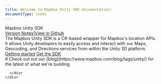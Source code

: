 ```yaml
---
title: Welcome to Mapbox Unity SDK documentation!
documentType: index
---
```


<style type="text/css">
footer{
  position: relative;
}
</style>

<div class="hero">
  <div class="wrap">
    <div class="text">
       Mapbox Unity SDK
    </div>
    <div class="buttons-unit-small">
      <a class="version-link" href="docs/05-changelog.md">Version Notes</a><span>|</span><a class="github-link" href="https://github.com/mapbox/mapbox-unity-sdk">View in Github</a>
    </div>
    <div class="minitext">
    The Mapbox Unity SDK is a C#-based wrapper for Mapbox&#39;s location APIs. It allows Unity developers to easily access and interact with our Maps, Geocoding, and Directions services from within the Unity 3D platform.
    </div>
    <div class="buttons-unit">
      <a href="docs/00-getting-started.html" class="button">Getting started</a>
      <a href="https://www.mapbox.com/unity" class="button">Get the SDK</a>
    </div>
  </div>
</div>




<div class="key-section">
  <div class="container">
    <div class="row">
      <div class="col-md-8 col-md-offset-2 text-center">
# Check out out our [blog](https://www.mapbox.com/blog/tags/unity/) for the latest of what we're building. 

<!-- start feedwind code --> <script type="text/javascript" src="https://feed.mikle.com/js/fw-loader.js" data-fw-param="25373/"></script> <!-- end feedwind code -->
      </div>
    </div>
  </div>
</div>

